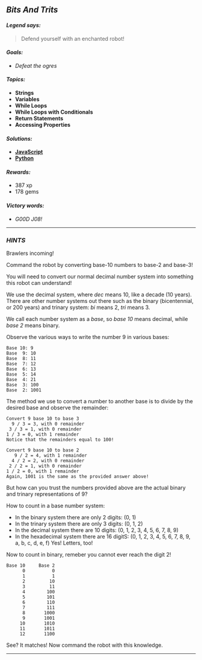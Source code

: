 ## _Bits And Trits_

#### _Legend says:_
> Defend yourself with an enchanted robot!

#### _Goals:_
+ _Defeat the ogres_

#### _Topics:_
+ **Strings**
+ **Variables**
+ **While Loops**
+ **While Loops with Conditionals**
+ **Return Statements**
+ **Accessing Properties**

#### _Solutions:_
+ **[JavaScript](bitsTrits.js)**
+ **[Python](bits_trits.py)**

#### _Rewards:_
+ 387 xp
+ 178 gems

#### _Victory words:_
+ _G00D J08!_

___

### _HINTS_

Brawlers incoming!

Command the robot by converting base-10 numbers to base-2 and base-3!

You will need to convert our normal decimal number system into something this robot can understand!

We use the decimal system, where _dec_ means 10, like a decade (10 years). There are other number systems out there such as the binary (bicentennial, or 200 years) and trinary system: _bi_ means 2, _tri_ means 3.

We call each number system as a _base_, so _base 10_ means decimal, while _base 2_ means binary.

Observe the various ways to write the number 9 in various bases:

```
Base 10: 9
Base  9: 10
Base  8: 11
Base  7: 12
Base  6: 13
Base  5: 14
Base  4: 21
Base  3: 100
Base  2: 1001
```

The method we use to convert a number to another base is to divide by the desired base and observe the remainder:

```
Convert 9 base 10 to base 3
  9 / 3 = 3, with 0 remainder
 3 / 3 = 1, with 0 remainder
1 / 3 = 0, with 1 remainder
Notice that the remainders equal to 100!

Convert 9 base 10 to base 2
   9 / 2 = 4, with 1 remainder
  4 / 2 = 2, with 0 remainder
 2 / 2 = 1, with 0 remainder
1 / 2 = 0, with 1 remainder
Again, 1001 is the same as the provided answer above!
```

But how can you trust the numbers provided above are the actual binary and trinary representations of 9?

How to count in a base number system:
+ In the binary system there are only 2 digits: (0, 1)
+ In the trinary system there are only 3 digits: (0, 1, 2)
+ In the decimal system there are 10 digits: (0, 1, 2, 3, 4, 5, 6, 7, 8, 9)
+ In the hexadecimal system there are 16 digitS: (0, 1, 2, 3, 4, 5, 6, 7, 8, 9, a, b, c, d, e, f) Yes! Letters, too!

Now to count in binary, remeber you cannot ever reach the digit 2!

```
Base 10     Base 2
      0          0
      1          1
      2         10
      3         11
      4        100
      5        101
      6        110
      7        111
      8       1000
      9       1001
     10       1010
     11       1011
     12       1100
```

See? It matches! Now command the robot with this knowledge.

___

